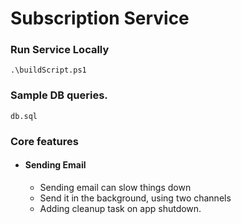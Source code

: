 # Subscription Service

### Run Service Locally
```
.\buildScript.ps1
```

### Sample DB queries.
```
db.sql
```

### Core features

* #### Sending Email
    * Sending email can slow things down
    * Send it in the background, using two channels
    * Adding cleanup task on app shutdown.